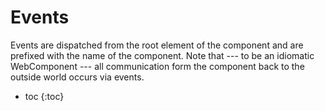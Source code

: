 # Events
Events are dispatched from the root element of the component and are prefixed with the name of the component.
Note that --- to be an idiomatic WebComponent --- all communication form the component back to the outside world occurs via events.

* toc
{:toc}

<!-- ## `hy-push-state-init`
This event is fired whenever the component gets attached to the DOM.

jQuery event name
: `init.hy.pushstate`

***

## `hy-push-state-load`
This event is fired after every dynamic page load, including the initial page load.

jQuery event name
: `load.hy.pushstate`

***

## `hy-push-state-start`
This event is fired at the beginning of every page transition, after the user clicks a link,
or presses the back button, etc...

You can use this to start custom page transition animations.
The event's `detail` field exposes a `waitUntil` function
that you can use to delay replacing the current content until the animation completes, e.g.:

```js
hyPushStateEl.addEventListener('hy-push-state-start', ({ detail }) => {
  const animPromise = new Promise((resolve) => {
    const anim = myContent.animate(...);
    anim.addEventListener('finish', resolve);
  });
  detail.waitUntil(animPromise);
});
```

PRO Tip: `waitUntil` will also accept an [`Observable`](http://reactivex.io/rxjs/class/es6/Observable.js~Observable.html),
delaying replacing the content until the observable completes.
{:.message}

jQuery event name
: `start.hy.pushstate`

***

## `hy-push-state-ready`
This event is fired when hy-push-state is ready to replace the current content with the new content, i.e.
it has received a response from the server and successfully parsed the content.

You can use this to modify the content before it gets inserted into the DOM.
The event's `detail` field exposes the new content via the `replaceEls` array,
which contains an `Element` for every id in [`replaceIds`](options.md#replaceids).

```js
hyPushStateEl.addEventListener('hy-push-state-ready', ({ detail }) => {
  detail.replaceEls.forEach(fragment =>
    Array.prototype.forEach.call(fragment.querySelectorAll('a[href]'), link => ...);
  );
});
```

jQuery event name
: `ready.hy.pushstate`

***

## `hy-push-state-after`
This event is fired immediately after hy-push-state has replaced the current content with the new content.

jQuery event name
: `after.hy.pushstate`

***

## `hy-push-state-progress`
This event is fired when fetching the new page takes longer than expected.
You can use this to show a loading spinner.

Specifically, if `waitUntil` has been called during `hy-push-state-start`,
the event will fire when the provided promise resolves, but no response from the server is available yet.
If `waitUntil` hasn't been called, the event will fire after [`duration`](options.md#duration) ms.

jQuery event name
: `progress.hy.pushstate`

***

## `hy-push-state-networkerror`
This event is fired when a network error occurs while fetching a new page form the server.
You can use this to show a custom error page,
possibly with a button to call the component's [`reload`](methods.md#reload) method.

jQuery event name
: `networkerror.hy.pushstate`

***

## `hy-push-state-error`
Event for generic errors. This event is fired when when there is an error while inserting new content into the DOM.

jQuery event name
: `error.hy.pushstate` -->
